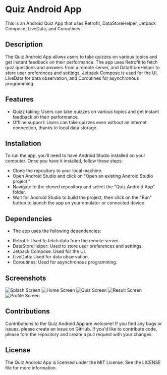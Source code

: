 # Quiz Android App
This is an Android Quiz App that uses Retrofit, DataStoreHelper, Jetpack Compose, LiveData, and Coroutines.

## Description
The Quiz Android App allows users to take quizzes on various topics and get instant feedback on their performance. The app uses Retrofit to fetch quiz questions and answers from a remote server, and DataStoreHelper to store user preferences and settings. Jetpack Compose is used for the UI, LiveData for data observation, and Coroutines for asynchronous programming.

## Features
- Quizz taking: Users can take quizzes on various topics and get instant feedback on their performance.
- Offline support: Users can take quizzes even without an internet connection, thanks to local data storage.

## Installation
To run the app, you'll need to have Android Studio installed on your computer. Once you have it installed, follow these steps:

- Clone the repository to your local machine.
- Open Android Studio and click on "Open an existing Android Studio project."
- Navigate to the cloned repository and select the "Quiz Android App" folder.
- Wait for Android Studio to build the project, then click on the "Run" button to launch the app on your emulator or connected device.

## Dependencies

* The app uses the following dependencies:

- Retrofit: Used to fetch data from the remote server.
- DataStoreHelper: Used to store user preferences and settings.
- Jetpack Compose: Used for the UI.
- LiveData: Used for data observation.
- Coroutines: Used for asynchronous programming.

## Screenshots

![Splash Screen](screenshots/splash.png)
![Home Screen](screenshots/home.jpeg)
![Quiz Screen](screenshots/quiz.png)
![Result Screen](screenshots/result.jpeg)
![Profile Screen](screenshots/profile.png)

## Contributions
Contributions to the Quiz Android App are welcome! If you find any bugs or issues, please create an issue on GitHub. If you'd like to contribute code, please fork the repository and create a pull request with your changes.

## License
The Quiz Android App is licensed under the MIT License. See the LICENSE file for more information.





